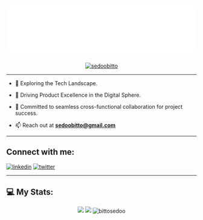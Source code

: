 <h1 align = "center">
<img src="header.svg" />
</h1>

<p align="center"> <a href="https://twitter.com/sedoobitto" target="blank"><img src="https://img.shields.io/twitter/follow/sedoobitto?color=1DA1F2&logo=twitter&style=for-the-badge" alt="sedoobitto" /></a> </p>

---
- 🔭 Exploring the Tech Landscape.
  
- 🌟 Driving Product Excellence in the Digital Sphere.

- 👯 Committed to seamless cross-functional collaboration for project success.

- 📫 Reach out at **sedoobitto@gmail.com**
  
<!-- - 🌐 Visit my site [Wix](https://sedoobitto.wixsite.com/pmhub) for more insights and projects! -->
---


## Connect with me:
[<img src='https://cdn.jsdelivr.net/npm/simple-icons@3.0.1/icons/linkedin.svg' alt='linkedin' height='40'>](https://www.linkedin.com/in/sedoobitto/)
[<img src='https://cdn.jsdelivr.net/npm/simple-icons@3.0.1/icons/twitter.svg' alt='twitter' height='40'>](https://twitter.com/sedoobitto) 

---

<!-- BLOG-POST-LIST:START -->
## 💻 My Stats:
<div align="center">

<img height="180em" src="https://github-readme-stats.vercel.app/api?username=sedoobitto&show_icons=true&theme=github_dark&count_private=true"/>
<img height="180em" src="https://github-readme-stats.vercel.app/api/top-langs/?username=sedoobitto&layout=compact&langs_count=7&theme=github_dark"/>

<img align="center" src= "https://github-readme-streak-stats.herokuapp.com?user=sedoobitto&theme=ambient-gradient&date_format=j%20M%5B%20Y%5D&exclude_days=Sun%2CSat" alt="bittosedoo" />


<br>
<br>

</div>

